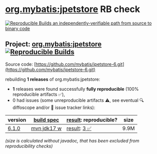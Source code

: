 [org.mybatis:jpetstore](https://central.sonatype.com/artifact/org.mybatis/jpetstore/versions) RB check
=======

[![Reproducible Builds](https://reproducible-builds.org/images/logos/rb.svg) an independently-verifiable path from source to binary code](https://reproducible-builds.org/)

## Project: [org.mybatis:jpetstore](https://central.sonatype.com/artifact/org.mybatis/jpetstore/versions) [![Reproducible Builds](https://img.shields.io/endpoint?url=https://raw.githubusercontent.com/jvm-repo-rebuild/reproducible-central/master/content/org/mybatis/jpetstore/badge.json)](https://github.com/jvm-repo-rebuild/reproducible-central/blob/master/content/org/mybatis/jpetstore/README.md)

Source code: [https://github.com/mybatis/jpetstore-6.git](https://github.com/mybatis/jpetstore-6.git)

rebuilding **1 releases** of org.mybatis:jpetstore:
- **1** releases were found successfully **fully reproducible** (100% reproducible artifacts :white_check_mark:),
- 0 had issues (some unreproducible artifacts :warning:, see eventual :mag: diffoscope and/or :memo: issue tracker links):

| version | [build spec](/BUILDSPEC.md) | [result](https://reproducible-builds.org/docs/jvm/): reproducible? | size |
| -- | --------- | ------ | -- |
| [6.1.0](https://central.sonatype.com/artifact/org.mybatis/jpetstore/6.1.0/pom) | [mvn jdk17 w](jpetstore-6.1.0.buildspec) | [result](jpetstore-6.1.0.buildinfo): [3 :white_check_mark: ](jpetstore-6.1.0.buildcompare) | 9.9M |

<i>(size is calculated without javadoc, that has been excluded from reproducibility checks)</i>
